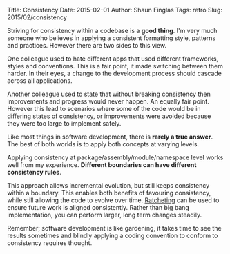 Title: Consistency
Date: 2015-02-01
Author: Shaun Finglas
Tags: retro
Slug: 2015/02/consistency

Striving for consistency within a codebase is a **good thing**. I'm very
much someone who believes in applying a consistent formatting style,
patterns and practices. However there are two sides to this view.

One colleague used to hate different apps that used different
frameworks, styles and conventions. This is a fair point, it made
switching between them harder. In their eyes, a change to the
development process should cascade across all applications.

Another colleague used to state that without breaking consistency then
improvements and progress would never happen. An equally fair point.
However this lead to scenarios where some of the code would be in
differing states of consistency, or improvements were avoided because
they were too large to implement safely.

Like most things in software development, there is **rarely a true
answer**. The best of both worlds is to apply both concepts at varying
levels.

Applying consistency at package/assembly/module/namespace level works
well from my experience. **Different boundaries can have different
consistency rules**.

This approach allows incremental evolution, but still keeps consistency
within a boundary. This enables both benefits of favouring consistency,
while still allowing the code to evolve over time.
[Ratcheting](https://blog.shaunfinglas.co.uk/2014/11/ratcheting.html) can
be used to ensure future work is aligned consistently. Rather than big
bang implementation, you can perform larger, long term changes steadily.

Remember; software development is like gardening, it takes time to see
the results sometimes and blindly applying a coding convention to
conform to consistency requires thought.